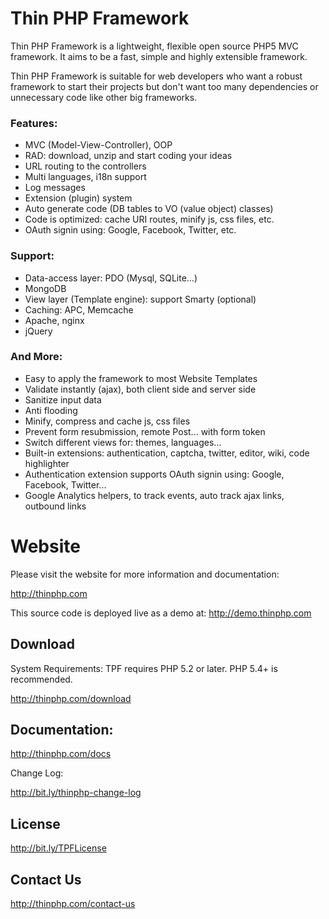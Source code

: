 Thin PHP Framework
==================
Thin PHP Framework is a lightweight, flexible open source PHP5 MVC framework. It aims to be a fast, simple and highly extensible framework.

Thin PHP Framework is suitable for web developers who want a robust framework to start their projects but don't want too many dependencies or unnecessary code like other big frameworks.

### Features:

- MVC (Model-View-Controller), OOP
- RAD: download, unzip and start coding your ideas
- URL routing to the controllers
- Multi languages, i18n support
- Log messages
- Extension (plugin) system
- Auto generate code (DB tables to VO (value object) classes)
- Code is optimized: cache URI routes, minify js, css files, etc.
- OAuth signin using: Google, Facebook, Twitter, etc.

### Support:

- Data-access layer: PDO (Mysql, SQLite...)
- MongoDB
- View layer (Template engine): support Smarty (optional)
- Caching: APC, Memcache
- Apache, nginx
- jQuery

### And More:

- Easy to apply the framework to most Website Templates
- Validate instantly (ajax), both client side and server side
- Sanitize input data
- Anti flooding
- Minify, compress and cache js, css files
- Prevent form resubmission, remote Post... with form token
- Switch different views for: themes, languages...
- Built-in extensions: authentication, captcha, twitter, editor, wiki, code highlighter
- Authentication extension supports OAuth signin using: Google, Facebook, Twitter...
- Google Analytics helpers, to track events, auto track ajax links, outbound links

Website
=======
Please visit the website for more information and documentation:

http://thinphp.com

This source code is deployed live as a demo at: http://demo.thinphp.com

Download
--------
System Requirements: TPF requires PHP 5.2 or later. PHP 5.4+ is recommended.

http://thinphp.com/download

Documentation:
--------------
http://thinphp.com/docs

Change Log:

http://bit.ly/thinphp-change-log

License
-------
http://bit.ly/TPFLicense

Contact Us
----------
http://thinphp.com/contact-us
